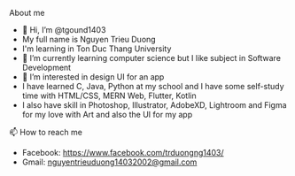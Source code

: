 About me
- 👋 Hi, I’m @tgound1403
- My full name is Nguyen Trieu Duong
- I'm learning in Ton Duc Thang University
- 🌱 I’m currently learning computer science but I like subject in Software Development
- 👀 I’m interested in design UI for an app
- I have learned C, Java, Python at my school and I have some self-study time with HTML/CSS, MERN Web, Flutter, Kotlin
- I also have skill in Photoshop, Illustrator, AdobeXD, Lightroom and Figma for my love with Art and also the UI for my app

📫 How to reach me 
- Facebook: https://www.facebook.com/trduongng1403/
- Gmail: nguyentrieuduong14032002@gmail.com

